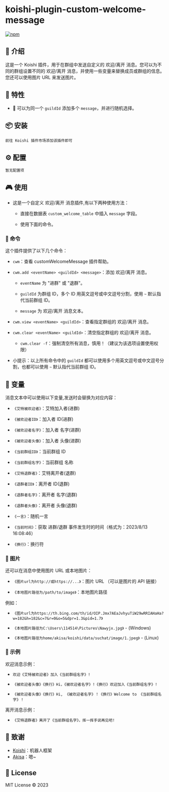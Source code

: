 # koishi-plugin-custom-welcome-message

[![npm](https://img.shields.io/npm/v/koishi-plugin-custom-welcome-message?style=flat-square)](https://www.npmjs.com/package/koishi-plugin-custom-welcome-message)

## 🎈 介绍

这是一个 Koishi 插件，用于在群组中发送自定义的 欢迎/离开 消息。您可以为不同的群组设置不同的 欢迎/离开 消息，并使用一些变量来替换成员或群组的信息。您还可以使用图片 URL 来发送图片。

## 🚀 特性

* 🌈 可以为同一个 `guildId` 添加多个 `message`，并进行随机选择。
  
## 📦 安装

```
前往 Koishi 插件市场添加该插件即可
```

## ⚙️ 配置

```
暂无配置项
```
## 🎮 使用

- 这是一个自定义 欢迎/离开 消息插件,有以下两种使用方法：

  - 直接在数据表 `custom_welcome_table` 中插入 `message` 字段。

  - 使用下面的命令。
  

### 📝 命令

这个插件提供了以下几个命令：

- `cwm`：查看 customWelcomeMessage 插件帮助。

- `cwm.add <eventName> <guildId> <message>`：添加 欢迎/离开 消息。

  - `eventName` 为 "进群" 或 "退群"。

  - `guildId` 为群组 ID，多个 ID 用英文逗号或中文逗号分割，使用 `~` 默认指代当前群组 ID。

  - `message` 为 欢迎/离开 消息文本。

- `cwm.view <eventName> <guildId>`：查看指定群组的 欢迎/离开 消息。

- `cwm.clear <eventName> <guildId>`：清空指定群组的 欢迎/离开 消息。
  
  - `cwm.clear -f`：强制清空所有消息，慎用！（建议为该选项设置使用权限）

- 小提示：以上所有命令中的 `guildId` 都可以使用多个用英文逗号或中文逗号分割，也都可以使用 `~` 默认指代当前群组 ID。

## 🔮 变量

消息文本中可以使用以下变量,发送时会替换为对应内容：

- `《艾特被欢迎者》`：艾特加入者(进群)

- `《被欢迎者ID》`：加入者 ID(进群)

- `《被欢迎者名字》`：加入者 名字(进群)  

- `《被欢迎者头像》`：加入者 头像(进群)

- `《当前群组ID》`：当前群组 ID

- `《当前群组名字》`：当前群组 名称

- `《艾特退群者》`：艾特离开者(退群)

- `《退群者ID》`：离开者 ID(退群)

- `《退群者名字》`：离开者 名字(退群)

- `《退群者头像》`：离开者 头像(退群)

- `《一言》`：随机一言

- `《当前时间》`：获取 进群/退群 事件发生时的时间（格式为：2023/8/13 16:08:46）

- `《换行》`：换行符


### 🎨 图片

还可以在消息中使用图片 URL 或本地图片：

- `《图片url为http://或https://...》`：图片 URL （可以是图片的 API 链接）

- `《本地图片路径为/path/to/image》`：本地图片路径
  
例如：

- `《图片url为https://th.bing.com/th/id/OIP.Jmx7AEaJvhyuTiW29wRRIAHaHa?w=182&h=182&c=7&r=0&o=5&dpr=1.3&pid=1.7》`

- `《本地图片路径为C:\Users\114514\Pictures\Nawyjx.jpg》` - (Windows)

- `《本地图片路径为home/akisa/koishi/data/suchat/image/1.jpeg》` - (Linux)


### 🎲 示例

欢迎消息示例：

- `欢迎《艾特被欢迎者》加入《当前群组名字》!` 

- `《被欢迎者头像》《换行》Hi，《被欢迎者名字》!《换行》欢迎加入《当前群组名字》!`

- `《被欢迎者头像》《换行》Hi, 《被欢迎者名字》！《换行》Welcome to 《当前群组名字》！`

离开消息示例：

- `《艾特退群者》离开了《当前群组名字》，挥一挥手说再见吧!`

## 🙏 致谢

* [Koishi](https://koishi.chat/)：机器人框架
* [Akisa](https://forum.koishi.xyz/t/topic/4149)：嗯~

## 📄 License

MIT License © 2023
